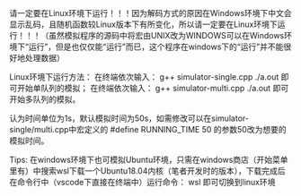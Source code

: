 请一定要在Linux环境下运行！！！因为解码方式的原因在Windows环境下中文会显示乱码，且随机函数较Linux版本下有所变化，所以请一定要在Linux环境下运行！！！（虽然模拟程序的源码中将宏由UNIX改为WINDOWS可以在Windows环境下“运行”，但是也仅仅能“运行”而已，这个程序在windows下的“运行”并不能很好地处理数据）

Linux环境下运行方法：
在终端依次输入：
g++ simulator-single.cpp
./a.out
即可开始单队列的模拟；
在终端依次输入：
g++ simulator-multi.cpp
./a.out
即可开始多队列的模拟。

认为时间单位为1s，默认模拟时间为50s，如需修改可以在simulator-single/multi.cpp中宏定义的
#define RUNNING_TIME 50
的参数50改为想要的模拟时间。

Tips:
在windows环境下也可模拟Ubuntu环境，只需在windows商店（开始菜单里有）中搜索wsl下载一个Ubuntu18.04内核（笔者开发时的版本），下载完成后在命令行中（vscode下直接在终端中）运行命令：
wsl
即可切换到linux环境
